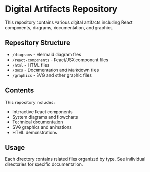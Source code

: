 # Digital Artifacts Repository

This repository contains various digital artifacts including React components, diagrams, documentation, and graphics.

## Repository Structure

- `/diagrams` - Mermaid diagram files
- `/react-components` - React/JSX component files  
- `/html` - HTML files
- `/docs` - Documentation and Markdown files
- `/graphics` - SVG and other graphic files

## Contents

This repository includes:
- Interactive React components
- System diagrams and flowcharts
- Technical documentation
- SVG graphics and animations
- HTML demonstrations

## Usage

Each directory contains related files organized by type. See individual directories for specific documentation.